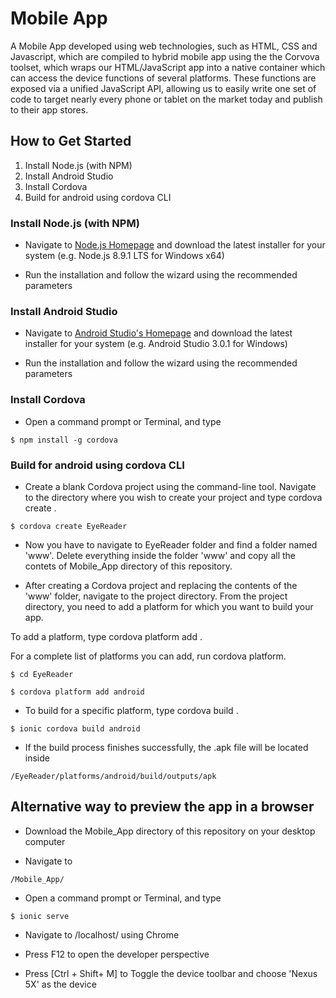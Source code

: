 # Mobile App
A Mobile App developed using web technologies, such as HTML, CSS and Javascript, which are compiled to hybrid mobile app using the the Corvova toolset, which wraps our HTML/JavaScript app into a native container which can access the device functions of several platforms. These functions are exposed via a unified JavaScript API, allowing us to easily write one set of code to target nearly every phone or tablet on the market today and publish to their app stores.

## How to Get Started

1) Install Node.js (with NPM)  
2) Install Android Studio  
3) Install Cordova  
4) Build for android using cordova CLI  

### Install Node.js (with NPM)
- Navigate to [Node.js Homepage](https://nodejs.org) and download the latest installer for your system (e.g. Node.js 8.9.1 LTS for Windows x64)

- Run the installation and follow the wizard using the recommended  parameters

### Install Android Studio
- Navigate to [Android Studio's Homepage](https://developer.android.com/studio/index.html) and download the latest installer for your system (e.g. Android Studio  3.0.1 for Windows)

- Run the installation and follow the wizard using the recommended  parameters

### Install Cordova
- Open a command prompt or Terminal, and type  
```
$ npm install -g cordova
```

### Build for android using cordova CLI
- Create a blank Cordova project using the command-line tool. Navigate to the directory where you wish to create your project and type cordova create <path>.  
```
$ cordova create EyeReader
```

- Now you have to navigate to EyeReader folder and find a folder named 'www'. Delete everything inside the folder 'www' and copy all the contets of Mobile_App directory of this repository.

- After creating a Cordova project and replacing the contents of the 'www' folder, navigate to the project directory. From the project directory, you need to add a platform for which you want to build your app.

 To add a platform, type cordova platform add <platform name>.

 For a complete list of platforms you can add, run cordova platform.  
```
$ cd EyeReader
```  
```
$ cordova platform add android
```

- To build for a specific platform, type cordova build <platform name>.  
```
$ ionic cordova build android
```

- If the build process finishes successfully, the .apk file will be located inside  
```
/EyeReader/platforms/android/build/outputs/apk
```

## Alternative way to preview the app in a browser

- Download the Mobile_App directory of this repository on your desktop computer  

- Navigate to  
```
/Mobile_App/
```
- Open a command prompt or Terminal, and type  
```
$ ionic serve
```
- Navigate to /localhost/ using Chrome

- Press F12 to open the developer perspective

- Press [Ctrl + Shift+ M] to Toggle the device toolbar and choose 'Nexus 5X' as the device